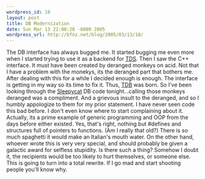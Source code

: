 ```yaml
---
wordpress_id: 10
layout: post
title: DB Modernization
date: Sun Mar 13 22:00:28 -0800 2005
wordpress_url: http://bfoz.net/blog/2005/03/13/10/
---
```

The DB interface has always bugged me. It started bugging me even more when I started trying to use it as a backend for [TDS](http://terrandev.com/projects/tds/). Then I saw the C++ interface. It must have been created by deranged monkeys on acid. Not that I have a problem with the monekys, its the deranged part that bothers me. After dealing with this for a while I decided enough is enough. The interface is getting in my way so its time to fix it. Thus, [TDB](http://terrandev.com/projects/tdb/) was born. So I've been looking through the [Sleepycat](http://sleepycat.com) DB code tonight...calling those monkeys deranged was a compliment. And a grievous insult to the deranged, and so I humbly appologize to them for my prior statement. I have never seen code this bad before. I don't even know where to start complaining about it. Actually, its a prime example of generic programming and OOP from the days before either existed. Yes, that's right, nothing but #defines and structures full of pointers to functions. (Am I really that old?) There is so much spaghetti it would make an Italian's mouth water. On the other hand, whoever wrote this is very very special, and should probably be given a galactic award for selfless stupidity. Is there such a thing? Somehow I doubt it, the recipients would be too likely to hurt themselves, or someone else. This is going to turn into a total rewrite. If I go mad and start shooting people you'll know why.
